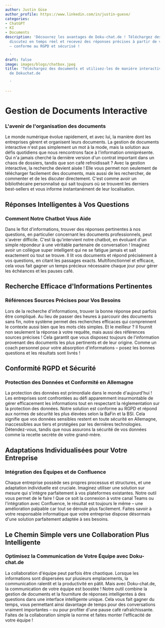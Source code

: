 ```yaml
---
author: Justin Güse
author_profile: https://www.linkedin.com/in/justin-guese/
categories:
- ChatGPT
- KI
- Documents
description: 'Découvrez les avantages de Doku-chat.de ! Téléchargez des documents,
  discutez en temps réel et recevez des réponses précises à partir de vos fichiers
  – conforme au RGPD et sécurisé !

  '
draft: false
image: images/blogs/chatbox.jpeg
title: 'Téléchargez des documents et utilisez-les de manière interactive : Les avantages
  de Dokuchat.de

  '

---
```

# Gestion de Documents Interactive

### L'avenir de l'organisation des documents

Le monde numérique évolue rapidement, et avec lui, la manière dont les entreprises gèrent et organisent leurs documents. La gestion de documents interactive n'est pas simplement un mot à la mode, mais la solution aux défis quotidiens que nous rencontrons face à l'information omniprésente. Qui n'a jamais cherché la dernière version d'un contrat important dans un chaos de dossiers, tandis que son café refroidissait ? Avec la gestion interactive, la recherche devient aisée ! Elle vous permet non seulement de télécharger facilement des documents, mais aussi de les rechercher, de commenter et de les discuter directement. C'est comme avoir un bibliothécaire personnalisé qui sait toujours où se trouvent les derniers best-sellers et vous informe instantanément de leur localisation.

## Réponses Intelligentes à Vos Questions

### Comment Notre Chatbot Vous Aide

Dans le flot d'informations, trouver des réponses pertinentes à nos questions, en particulier concernant les documents professionnels, peut s'avérer difficile. C'est là qu'intervient notre chatbot, en évoluant d'un simple répondeur à une véritable partenaire de conversation ! Imaginez avoir un collègue super intelligent qui ne se fatigue jamais et sait exactement où tout se trouve. Il lit vos documents et répond précisément à vos questions, en citant les passages exacts. Multifonctionnel et efficace, cela vous fait gagner un temps précieux nécessaire chaque jour pour gérer les échéances et les pauses café.

## Recherche Efficace d'Informations Pertinentes

### Références Sources Précises pour Vos Besoins

Lors de la recherche d'informations, trouver la bonne réponse peut parfois être compliqué. Au lieu de passer des heures à parcourir des documents sans fin, notre système permet des recherches efficaces qui comprennent le contexte aussi bien que les mots clés simples. Et le meilleur ? Il fournit non seulement la réponse à votre requête, mais aussi des références sources précises ! Cela garantit que vous disposez toujours de l'information provenant des documents les plus pertinents et de leur origine. Comme un coach personnel pour votre absorption d'informations – posez les bonnes questions et les résultats sont livrés !

## Conformité RGPD et Sécurité

### Protection des Données et Conformité en Allemagne

La protection des données est primordiale dans le monde d'aujourd'hui ! Les entreprises sont confrontées au défi apparemment insurmontable de gérer efficacement les informations tout en respectant la réglementation sur la protection des données. Notre solution est conforme au RGPD et répond aux normes de sécurité les plus élevées selon la BaFin et la BSI. Cela signifie que vos données sensibles restent en toute sécurité en Allemagne, inaccessibles aux tiers et protégées par les dernières technologies. Détendez-vous, tandis que nous assurons la sécurité de vos données comme la recette secrète de votre grand-mère.

## Adaptations Individualisées pour Votre Entreprise

### Intégration des Équipes et de Confluence

Chaque entreprise possède ses propres processus et structures, et une adaptation individuelle est cruciale. Imaginez utiliser une solution sur mesure qui s'intègre parfaitement à vos plateformes existantes. Notre outil vous permet de le faire ! Que ce soit la connexion à votre canal Teams ou l'intégration avec Confluence, le résultat est toujours le même – une amélioration palpable car tout se déroule plus facilement. Faites savoir à votre responsable informatique que votre entreprise dispose désormais d'une solution parfaitement adaptée à ses besoins.

## Le Chemin Simple vers une Collaboration Plus Intelligente

### Optimisez la Communication de Votre Équipe avec Doku-chat.de

La collaboration d'équipe peut parfois être chaotique. Lorsque les informations sont dispersées sur plusieurs emplacements, la communication ralentit et la productivité en pâtit. Mais avec Doku-chat.de, la communication de votre équipe est boostée ! Notre outil combine la gestion de documents et la fourniture de réponses intelligentes à des questions dans une interface intelligente unique. Cela vous fait gagner du temps, vous permettant ainsi davantage de temps pour des conversations vraiment importantes – ou pour profiter d'une pause café rafraîchissante. Faites de la collaboration simple la norme et faites monter l'efficacité de votre équipe !
